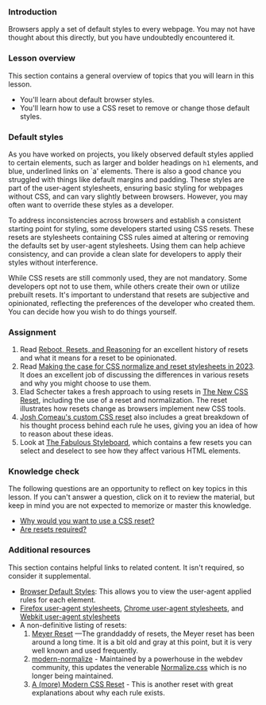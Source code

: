 ### Introduction

Browsers apply a set of default styles to every webpage. You may not have thought about this directly, but you have undoubtedly encountered it.

### Lesson overview

This section contains a general overview of topics that you will learn in this lesson.

- You'll learn about default browser styles.
- You'll learn how to use a CSS reset to remove or change those default styles.

### Default styles

As you have worked on projects, you likely observed default styles applied to certain elements, such as larger and bolder headings on `h1` elements, and blue, underlined links on `a' elements. There is also a good chance you struggled with things like default margins and padding. These styles are part of the user-agent stylesheets, ensuring basic styling for webpages without CSS, and can vary slightly between browsers. However, you may often want to override these styles as a developer.

To address inconsistencies across browsers and establish a consistent starting point for styling, some developers started using CSS resets. These resets are stylesheets containing CSS rules aimed at altering or removing the defaults set by user-agent stylesheets. Using them can help achieve consistency, and can provide a clean slate for developers to apply their styles without interference.

<a id="resets-optional"></a>While CSS resets are still commonly used, they are not mandatory. Some developers opt not to use them, while others create their own or utilize prebuilt resets. It's important to understand that resets are subjective and opinionated, reflecting the preferences of the developer who created them. You can decide how you wish to do things yourself.

### Assignment

<div class="lesson-content__panel" markdown="1">

1. Read [Reboot, Resets, and Reasoning](https://css-tricks.com/reboot-resets-reasoning/) for an excellent history of resets and what it means for a reset to be opinionated.
1. Read [Making the case for CSS normalize and reset stylesheets in 2023](https://mattbrictson.com/blog/css-normalize-and-reset). It does an excellent job of discussing the differences in various resets and why you might choose to use them.
1. Elad Schecter takes a fresh approach to using resets in [The New CSS Reset](https://elad.medium.com/the-new-css-reset-53f41f13282e), including the use of a reset and normalization. The reset illustrates how resets change as browsers implement new CSS tools.
1. [Josh Comeau's custom CSS reset](https://www.joshwcomeau.com/css/custom-css-reset/) also includes a great breakdown of his thought process behind each rule he uses, giving you an idea of how to reason about these ideas.
1. Look at [The Fabulous Styleboard](https://fabulousgk.github.io/fabulous-styleboard/), which contains a few resets you can select and deselect to see how they affect various HTML elements.

</div>

### Knowledge check

The following questions are an opportunity to reflect on key topics in this lesson. If you can't answer a question, click on it to review the material, but keep in mind you are not expected to memorize or master this knowledge.

- [Why would you want to use a CSS reset?](#default-styles)
- [Are resets required?](#resets-optional)

### Additional resources

This section contains helpful links to related content. It isn't required, so consider it supplemental.

- [Browser Default Styles](https://browserdefaultstyles.com/): This allows you to view the user-agent applied rules for each element.
- [Firefox user-agent stylesheets](https://searchfox.org/mozilla-central/source/layout/style/res), [Chrome user-agent stylesheets](https://chromium.googlesource.com/chromium/blink/+/refs/heads/main/Source/core/css/?filter=css), and [Webkit user-agent stylesheets](https://trac.webkit.org/browser/webkit/trunk/Source/WebCore/css)
- A non-definitive listing of resets:
  1. [Meyer Reset](https://meyerweb.com/eric/tools/css/reset/) —The granddaddy of resets, the Meyer reset has been around a long time. It is a bit old and gray at this point, but it is very well known and used frequently.
  1. [modern-normalize](https://github.com/sindresorhus/modern-normalize) - Maintained by a powerhouse in the webdev community, this updates the venerable [Normalize.css](https://necolas.github.io/normalize.css/) which is no longer being maintained.
  1. [A (more) Modern CSS Reset](https://piccalil.li/blog/a-more-modern-css-reset/) - This is another reset with great explanations about why each rule exists.
